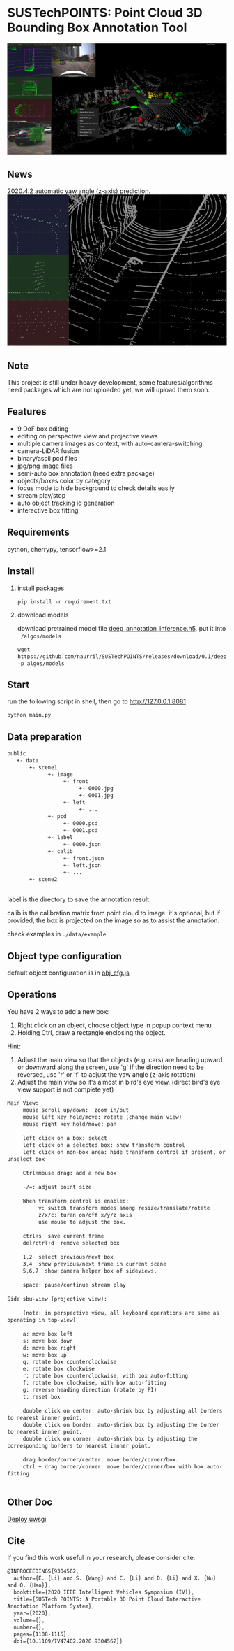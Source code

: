 # SUSTechPOINTS: Point Cloud 3D Bounding Box Annotation Tool

![screenshot](./doc/pcd_label.png)
## News
2020.4.2  automatic yaw angle (z-axis) prediction.
![auto-rotate](./doc/auto-rotate.gif)

## Note
This project is still under heavy development, some features/algorithms need packages which are not uploaded yet, we will upload them soon.

## Features

- 9 DoF box editing
- editing on perspective view and projective views
- multiple camera images as context, with auto-camera-switching
- camera-LiDAR fusion
- binary/ascii pcd files
- jpg/png image files
- semi-auto box annotation (need extra package)
- objects/boxes color by category
- focus mode to hide background to check details easily
- stream play/stop
- auto object tracking id generation
- interactive box fitting



## Requirements

python, cherrypy, tensorflow>=2.1

## Install
1. install packages
     ```
     pip install -r requirement.txt
     ```
1. download models 

     download pretrained model file [deep_annotation_inference.h5](https://github.com/naurril/SUSTechPOINTS/releases/download/0.1/deep_annotation_inference.h5), put it into `./algos/models`
     ```
     wget https://github.com/naurril/SUSTechPOINTS/releases/download/0.1/deep_annotation_inference.h5  -p algos/models
     ```

## Start
run the following script in shell, then go to http://127.0.0.1:8081
```
python main.py
```

## Data preparation

````
public
   +- data
       +- scene1
             +- image
                  +- front
                       +- 0000.jpg
                       +- 0001.jpg
                  +- left
                       +- ...
             +- pcd
                  +- 0000.pcd
                  +- 0001.pcd
             +- label
                  +- 0000.json
             +- calib
                  +- front.json
                  +- left.json
                  +- ...
       +- scene2
             
````

label is the directory to save the annotation result.

calib is the calibration matrix from point cloud to image. it's optional, but if provided, the box is projected on the image so as to assist the annotation.

check examples in `./data/example`

## Object type configuration

default object configuration is in [obj_cfg.js](src/public/js/../../../public/js/obj_cfg.js)

## Operations

You have 2 ways to add a new box:
  1) Right click on an object, choose object type in popup context menu
  2) Holding Ctrl, draw a rectangle enclosing the object.

Hint: 
  1) Adjust the main view so that the objects (e.g. cars) are heading upward or downward along the screen, use 'g' if the direction need to be reversed, use 'r' or 'f' to adjust the yaw angle (z-axis rotation)
  2) Adjust the main view so it's almost in bird's eye view. (direct bird's eye view support is not complete yet)


```
Main View:
     mouse scroll up/down:  zoom in/out
     mouse left key hold/move: rotate (change main view)
     mouse right key hold/move: pan

     left click on a box: select
     left click on a selected box: show transform control
     left click on non-box area: hide transform control if present, or unselect box

     Ctrl+mouse drag: add a new box

     -/=: adjust point size

     When transform control is enabled:
          v: switch transform modes among resize/translate/rotate
          z/x/c: turan on/off x/y/z axis
          use mouse to adjust the box.

     ctrl+s  save current frame
     del/ctrl+d  remove selected box

     1,2  select previous/next box
     3,4  show previous/next frame in current scene
     5,6,7  show camera helper box of sideviews.

     space: pause/continue stream play

Side sbu-view (projective view):

     (note: in perspective view, all keyboard operations are same as operating in top-view)

     a: move box left
     s: move box down
     d: move box right
     w: move box up
     q: rotate box counterclockwise
     e: rotate box clockwise
     r: rotate box counterclockwise, with box auto-fitting
     f: rotate box clockwise, with box auto-fitting
     g: reverse heading direction (rotate by PI)
     t: reset box

     double click on center: auto-shrink box by adjusting all borders to nearest innner point.
     double click on border: auto-shrink box by adjusting the border to nearest innner point.
     double click on corner: auto-shrink box by adjusting the corresponding borders to nearest innner point.

     drag border/corner/center: move border/corner/box.
     ctrl + drag border/corner: move border/corner/box with box auto-fitting


```

## Other Doc
[Deploy uwsgi](./doc/deploy_server.md)

## Cite
If you find this work useful in your research, please consider cite:
```
@INPROCEEDINGS{9304562,
  author={E. {Li} and S. {Wang} and C. {Li} and D. {Li} and X. {Wu} and Q. {Hao}},
  booktitle={2020 IEEE Intelligent Vehicles Symposium (IV)}, 
  title={SUSTech POINTS: A Portable 3D Point Cloud Interactive Annotation Platform System}, 
  year={2020},
  volume={},
  number={},
  pages={1108-1115},
  doi={10.1109/IV47402.2020.9304562}}
```
